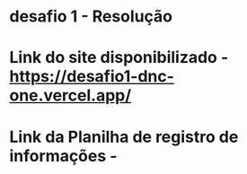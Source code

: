 # desafio 1 - Resolução 
# Link do site disponibilizado - https://desafio1-dnc-one.vercel.app/
# Link da Planilha de registro de informações - 
